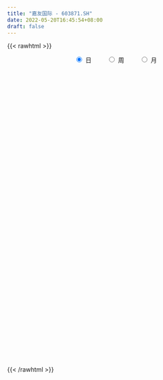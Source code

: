 ```yaml
---
title: "嘉友国际 - 603871.SH"
date: 2022-05-20T16:45:54+08:00
draft: false
---
```

{{< rawhtml >}}
    <div style="text-align: center">
        <label style="padding: 1rem;"><input style="margin-right: .5rem" type="radio" name="period" value="D" checked onclick="period_change(this)">日</label>
        <label style="padding: 1rem;"><input style="margin-right: .5rem" type="radio" name="period" value="W" onclick="period_change(this)">周</label>
        <label style="padding: 1rem;"><input style="margin-right: .5rem" type="radio" name="period" value="M" onclick="period_change(this)">月</label>
    </div>
    <div id="chart" style="height: 700px;"></div> 
    <script type="text/javascript">
        const D_v = [14706.08,6319.93,46479.1,21404.54,14915.56,16690.22,9981.6,18091.68,8414.02,6415.5,6628.16,9123.78,9381.85,9180.16,4698.61,6032.76,6840.04,4566.02,5877.63,14923.26,19430.93,8504.24,9951.1,18009.47,19591.01,20741.85,7542.45,6859.56,11652.23,10829.58,10922.1,11310.56,10536.86,9223.48,5886.75,5338.92,10601.6,10495.3,9563.71,17798.13,10219.37,8255.3,5421.06,6289.17,6958.22,5864.35,6514.62,5861.58,2973.97,4287.72,4979.46,5292.2,6043.75,8194.36,10029.09,6894.46,7599.55,8325.66,8354.71,8060.93,6143.17,13671.21,5147.86,7543.68,8454.93,6637.09,6973.51,14998.45,7999.08,7233.7,7880.58,8249.39,7044.65,11602.6,10099.45,13425.23,11230.99,8339.2,28810.85,8846.08,10964.45,12423.13,17658.73,16678.8,22249.8,12369.2,12363.55,8950.28,12477.41,11404.6,8783.69,8330.29,7308.08,8484.2,8332.15,6894.23,10242.26,11801.92,8359.44,7456.16,7866.63,10437.29,10185.34,8774.67,7868.79,6320.07,3857.41,6633.58,31170.59,15159.59,8450.18,11462.82,7729.25,8338.02,11303.47,8093.67,7923.49,22524.73,11849.24,44382.15,28864.31,17342.25,18087.07,30418.16,20070.87,11963.37,22211.78,12831.23,7300.09,9162.46,11811.94,14485.47,10726.13,8915.68,38507.71,22742.07,15948.32,23864.23,15596.32,20270.12,16428.43,17396.99,17913.98,12640.87,13314.93,14980.98,10562.81,8364.3,9521.64,17942.43,60388.97,31367.31,68920.43,77899.88,30321.12,19805.52,13131.63,11911.67,16614.65,12942.2,8995.53,29195.67,15770.14,11994.62,9530.44,7517.31,10758.21,14607.48,13671.72,8765.73,10898.56,17387.45,7222.55,14210.13,7957.04,5421.44,9090.38,4797.27,9935.18,8176.6,11881.87,8598.69,9660.0,5934.3,5278.54,5552.44,4351.67,6409.64,10319.41,4075.17,4885.39,6009.89,10290.69,14274.0,15623.1,29202.86,16380.46,59436.68,188692.26,112090.93,93501.99,76031.42,59289.37,44133.76,31452.3,33892.35,33342.91,27041.07,28993.62,23361.46,23165.19,13948.23,25543.32,27599.53,18220.16,11487.04,21826.29,14192.57,25482.04,15785.7,14276.95,14515.52,9466.74,26470.8,21148.71,44845.85,26332.63,20454.21,19626.72,16080.17,23245.02,62341.63,39902.31,41989.48,28331.75,36556.0,28038.12,54287.03,30152.38,21584.88,26937.68,22281.34,30563.28,21213.41,11113.87,14767.18,12717.29,12282.42,7827.0,12789.79]
const D_histogram = [0.0,0.0023548718,0.0894410777,0.1221644187,0.1273080695,0.1433362175,0.1174371931,0.0489268136,0.0113568085,-0.0241879971,-0.0391163962,-0.0265877437,-0.0210008167,-0.0299015775,-0.0426448342,-0.0377072855,-0.0524867393,-0.0622395527,-0.0663060291,-0.0226332971,0.0261130367,0.0565855511,0.0686896241,0.0746161364,0.0159077654,-0.0808901969,-0.1261038726,-0.1305843353,-0.1217650405,-0.1226634562,-0.1184770704,-0.1416855323,-0.1326617501,-0.1374294623,-0.1285802493,-0.1215778676,-0.1222047863,-0.1311312689,-0.0908861042,-0.0549088588,-0.0010313187,0.0127423559,0.0191357459,0.0326499062,0.0492062004,0.0443530037,0.0485702583,0.0453773864,0.0401566488,0.0229980358,0.0228165952,0.0274900353,0.0093717103,-0.029123562,-0.0310812747,-0.0457023775,-0.0182504194,0.0163056916,0.0604858387,0.0852699305,0.0976797332,0.0925259243,0.0764228696,0.0898648971,0.1094285568,0.1181524582,0.1085065917,0.1265340292,0.1230207112,0.0988899068,0.0954230565,0.0882796291,0.0841104708,0.0665161368,0.0476596495,0.0582480565,0.0693733627,0.0609485649,-0.0232447955,-0.0789861048,-0.1208120859,-0.1169867281,-0.0519348823,0.020121013,0.0863619954,0.1299727655,0.1523497377,0.1375613206,0.124190773,0.0795797603,0.0309467432,-0.0221955354,-0.0632023815,-0.0477223814,-0.0562524894,-0.0728745285,-0.1069326919,-0.105856186,-0.1387326586,-0.1506454334,-0.1280290773,-0.0987041996,-0.1028629106,-0.0943708493,-0.0730741934,-0.06384702,-0.054864828,-0.0431911158,0.0487899783,0.0891703314,0.0834011181,0.0877473693,0.068011664,0.0251269479,-0.0153982387,-0.0535613783,-0.0594034318,-0.0196567232,0.0210982861,0.13560559,0.2077028823,0.2521564281,0.2323441772,0.2863558431,0.2976391968,0.2795950468,0.2760246448,0.2083320211,0.1654256936,0.1169527591,0.1074703839,0.1175732578,0.1251143177,0.1061184944,0.1299560444,0.1356989117,0.1135356307,0.1258385127,0.1039291782,0.0417044614,0.0333207334,-0.0411466937,-0.1211277842,-0.1535090218,-0.1840025396,-0.1723661968,-0.1664496443,-0.1602198687,-0.1563078793,-0.1371048563,-0.0566813899,0.0012294009,0.0285893921,0.1106061602,0.1240499866,0.0411956547,-0.003316887,-0.0750633942,-0.0980443343,-0.1522112871,-0.1927442851,-0.0951705234,-0.0346330399,0.0168270519,0.0068929742,-0.0161278404,-0.0314295576,-0.0091104867,-0.0026512709,-0.0166760911,-0.0612738184,-0.1263855693,-0.1591723075,-0.217480081,-0.2729154347,-0.2968571269,-0.3399708464,-0.3263340729,-0.3370868745,-0.3318003185,-0.2368475908,-0.1469293198,-0.0836906307,-0.0402985152,-0.0427993409,-0.0419274954,-0.0312337474,-0.0180641005,0.0177061947,0.0389232257,0.0510939601,0.0383330651,0.0239287956,-0.0361154935,-0.023256925,0.0544581579,0.0556687083,0.1848741127,0.3998732185,0.3590738404,0.2154248413,0.0073310704,-0.1779330403,-0.2743147256,-0.3278160451,-0.4064103631,-0.4950479741,-0.5050717791,-0.471803468,-0.3948383722,-0.3191467648,-0.2564283074,-0.1630630408,-0.0652224819,0.0049157293,0.0425155014,0.1144505873,0.1674985024,0.2259673347,0.2861683647,0.3174817876,0.304073199,0.2741307556,0.2162629228,0.1887431586,0.1895537199,0.1693560599,0.1277291787,0.0675419632,0.0293551397,0.020932532,0.0711263271,0.0908105545,0.0109992175,-0.0957445838,-0.0674127741,-0.0374363508,0.0654751092,0.1638844527,0.2124581691,0.2676086351,0.292747789,0.3315529049,0.3512447877,0.3175570758,0.2725140858,0.2125212911,0.1592205004,0.1074399347,0.0884378875]
const D_fast = [0.0,0.0029435897,0.112390065,0.1756545107,0.2126251789,0.2644873812,0.2679476551,0.211668979,0.176938176,0.1353463711,0.110638873,0.1165205896,0.1168573125,0.1004811573,0.077076692,0.0725874193,0.0446862806,0.0193735791,-0.0012694046,0.0367450032,0.0920195961,0.1366384983,0.1659149773,0.1904955237,0.1357640941,0.0187435825,-0.0579960613,-0.0951226078,-0.1167445732,-0.148308853,-0.1737417348,-0.2323715797,-0.256513235,-0.2956383128,-0.3189341621,-0.3423262474,-0.3735043626,-0.4152136625,-0.3976900237,-0.3754399931,-0.3218202826,-0.304861019,-0.2936836926,-0.2720070558,-0.2431492115,-0.2369141573,-0.2205543381,-0.2124028633,-0.2075844388,-0.2189935428,-0.2134708346,-0.2019248856,-0.2177002831,-0.2634764459,-0.2732044772,-0.2992511744,-0.2763618212,-0.2377292872,-0.1784276804,-0.1323261061,-0.09549637,-0.0775186979,-0.0745160352,-0.0386077834,0.0083130154,0.0465750314,0.0640558128,0.1137167577,0.1409586175,0.1415502898,0.1619392035,0.1768656835,0.1937241429,0.1927588431,0.1858172681,0.2109676892,0.2394363361,0.2462486795,0.1562441203,0.0807562848,0.0087272823,-0.0166940421,0.0353740832,0.1124602317,0.200291713,0.2763956745,0.3368600811,0.3564619941,0.3741391398,0.3494230671,0.3085267359,0.2498355734,0.1930281319,0.1965775366,0.1739843063,0.1391436352,0.0783522987,0.0529647582,-0.0145948791,-0.0641690122,-0.0735599255,-0.0689110977,-0.0987855364,-0.1138861874,-0.1108580799,-0.1175926614,-0.1223266764,-0.1214507432,-0.0172721545,0.0454007814,0.0604818476,0.0867649411,0.0840321518,0.0474291727,0.0030544264,-0.0484990577,-0.0691919692,-0.0343594414,0.0116701395,0.1600788409,0.2841018537,0.3915945065,0.4298682999,0.5554689267,0.6411620795,0.6930166912,0.7584524504,0.742842832,0.7412929279,0.7220581832,0.739443404,0.7789395923,0.8177592317,0.825293032,0.8816195931,0.9212871883,0.9275078149,0.9712703251,0.9753432852,0.9235446837,0.9234911391,0.8387370385,0.728474002,0.657715509,0.5812213562,0.5497661499,0.5140702913,0.4802450997,0.4450801193,0.4300069282,0.4962600472,0.5544781882,0.5889855274,0.6986538355,0.7431101586,0.6705547403,0.6252129769,0.5347006212,0.4872085975,0.3949888229,0.3062697536,0.3800508845,0.431930108,0.4875969628,0.4793861286,0.452333354,0.4291742473,0.4492156965,0.4550120946,0.4368182517,0.3769020698,0.2801939265,0.2076141114,0.0949363177,-0.0287278947,-0.1268838686,-0.2549902997,-0.3229370444,-0.4179615646,-0.4956250883,-0.4598842582,-0.4066983172,-0.3643822858,-0.3310647992,-0.3442654601,-0.3538754883,-0.3509901773,-0.3423365555,-0.3021397115,-0.2711918741,-0.2462476497,-0.2494252784,-0.257847349,-0.3269205115,-0.3198761742,-0.2285465519,-0.2134188244,-0.0379948918,0.2769725186,0.3259416006,0.2361488118,0.0298878086,-0.1998595622,-0.3648199289,-0.5002752598,-0.6804721684,-0.892871773,-1.0291635228,-1.1138460786,-1.1355905759,-1.1396856598,-1.1410742792,-1.0884747728,-1.0069398344,-0.9355726908,-0.8873440434,-0.7867963106,-0.69187377,-0.576913104,-0.4451699828,-0.3344861131,-0.2718764019,-0.2332861563,-0.2370882585,-0.217422233,-0.1692232417,-0.1470818868,-0.1567764733,-0.2000781981,-0.2309262366,-0.2341157113,-0.1661403345,-0.1237534684,-0.2008150011,-0.3314949483,-0.3200163321,-0.2993989965,-0.1801187592,-0.0407383026,0.0609499561,0.1830025809,0.281328682,0.4030220241,0.5105251039,0.5562266609,0.5793121923,0.5724497205,0.5589540548,0.5340334728,0.5371408975]
const D_slow = [0.0,0.0005887179,0.0229489874,0.053490092,0.0853171094,0.1211511638,0.150510462,0.1627421654,0.1655813675,0.1595343683,0.1497552692,0.1431083333,0.1378581291,0.1303827348,0.1197215262,0.1102947048,0.09717302,0.0816131318,0.0650366245,0.0593783003,0.0659065594,0.0800529472,0.0972253532,0.1158793873,0.1198563287,0.0996337795,0.0681078113,0.0354617275,0.0050204673,-0.0256453967,-0.0552646643,-0.0906860474,-0.1238514849,-0.1582088505,-0.1903539128,-0.2207483797,-0.2512995763,-0.2840823935,-0.3068039196,-0.3205311343,-0.320788964,-0.317603375,-0.3128194385,-0.304656962,-0.2923554119,-0.2812671609,-0.2691245964,-0.2577802498,-0.2477410876,-0.2419915786,-0.2362874298,-0.229414921,-0.2270719934,-0.2343528839,-0.2421232026,-0.2535487969,-0.2581114018,-0.2540349789,-0.2389135192,-0.2175960366,-0.1931761033,-0.1700446222,-0.1509389048,-0.1284726805,-0.1011155413,-0.0715774268,-0.0444507788,-0.0128172715,0.0179379063,0.042660383,0.0665161471,0.0885860544,0.1096136721,0.1262427063,0.1381576187,0.1527196328,0.1700629734,0.1853001146,0.1794889158,0.1597423896,0.1295393681,0.1002926861,0.0873089655,0.0923392188,0.1139297176,0.146422909,0.1845103434,0.2189006735,0.2499483668,0.2698433069,0.2775799927,0.2720311088,0.2562305134,0.2442999181,0.2302367957,0.2120181636,0.1852849906,0.1588209441,0.1241377795,0.0864764211,0.0544691518,0.0297931019,0.0040773742,-0.0195153381,-0.0377838864,-0.0537456414,-0.0674618484,-0.0782596274,-0.0660621328,-0.04376955,-0.0229192704,-0.0009824281,0.0160204879,0.0223022248,0.0184526651,0.0050623206,-0.0097885374,-0.0147027182,-0.0094281467,0.0244732508,0.0763989714,0.1394380784,0.1975241227,0.2691130835,0.3435228827,0.4134216444,0.4824278056,0.5345108109,0.5758672343,0.6051054241,0.6319730201,0.6613663345,0.692644914,0.7191745376,0.7516635487,0.7855882766,0.8139721843,0.8454318124,0.871414107,0.8818402223,0.8901704057,0.8798837322,0.8496017862,0.8112245308,0.7652238958,0.7221323466,0.6805199356,0.6404649684,0.6013879986,0.5671117845,0.552941437,0.5532487873,0.5603961353,0.5880476753,0.619060172,0.6293590857,0.6285298639,0.6097640154,0.5852529318,0.54720011,0.4990140387,0.4752214079,0.4665631479,0.4707699109,0.4724931544,0.4684611943,0.4606038049,0.4583261832,0.4576633655,0.4534943428,0.4381758882,0.4065794958,0.366786419,0.3124163987,0.24418754,0.1699732583,0.0849805467,0.0033970285,-0.0808746901,-0.1638247698,-0.2230366675,-0.2597689974,-0.2806916551,-0.2907662839,-0.3014661191,-0.311947993,-0.3197564298,-0.324272455,-0.3198459063,-0.3101150998,-0.2973416098,-0.2877583435,-0.2817761446,-0.290805018,-0.2966192492,-0.2830047098,-0.2690875327,-0.2228690045,-0.1229006999,-0.0331322398,0.0207239705,0.0225567381,-0.0219265219,-0.0905052033,-0.1724592146,-0.2740618054,-0.3978237989,-0.5240917437,-0.6420426107,-0.7407522037,-0.8205388949,-0.8846459718,-0.925411732,-0.9417173525,-0.9404884201,-0.9298595448,-0.901246898,-0.8593722724,-0.8028804387,-0.7313383475,-0.6519679006,-0.5759496009,-0.507416912,-0.4533511813,-0.4061653916,-0.3587769616,-0.3164379467,-0.284505652,-0.2676201612,-0.2602813763,-0.2550482433,-0.2372666615,-0.2145640229,-0.2118142185,-0.2357503645,-0.252603558,-0.2619626457,-0.2455938684,-0.2046227552,-0.151508213,-0.0846060542,-0.0114191069,0.0714691193,0.1592803162,0.2386695851,0.3067981066,0.3599284293,0.3997335544,0.4265935381,0.44870301]
const D_data = [['2021-05-11', 17.1773, 17.1035, 16.6089, 17.2585],['2021-05-12', 17.0444, 17.1404, 16.978, 17.1847],['2021-05-13', 17.4431, 18.4839, 17.4431, 18.853],['2021-05-14', 18.1443, 18.2181, 18.0115, 18.2993],['2021-05-17', 18.0557, 18.0853, 17.7162, 18.1886],['2021-05-18', 18.1443, 18.4027, 17.6055, 18.4765],['2021-05-19', 18.4027, 17.9745, 17.7309, 18.4175],['2021-05-20', 17.7309, 17.2733, 17.1847, 18.0631],['2021-05-21', 17.2807, 17.4209, 17.1256, 17.5686],['2021-05-24', 17.4209, 17.2659, 17.0961, 17.4209],['2021-05-25', 17.3397, 17.384, 17.1847, 17.4874],['2021-05-26', 17.4062, 17.7162, 17.288, 17.7752],['2021-05-27', 17.8491, 17.6793, 17.5095, 17.9745],['2021-05-28', 17.5686, 17.4874, 17.2733, 17.6571],['2021-05-31', 17.4283, 17.3692, 17.2142, 17.5464],['2021-06-01', 17.3914, 17.5538, 17.2807, 17.6571],['2021-06-02', 17.4283, 17.2585, 17.1847, 17.4874],['2021-06-03', 17.1699, 17.2216, 17.1478, 17.4135],['2021-06-04', 17.2364, 17.2142, 17.0887, 17.288],['2021-06-07', 17.4135, 17.8933, 17.1847, 17.9081],['2021-06-08', 18.0705, 18.2181, 17.7383, 18.5208],['2021-06-09', 18.1591, 18.2477, 18.0115, 18.4027],['2021-06-10', 18.2477, 18.196, 17.9524, 18.3141],['2021-06-11', 18.196, 18.2403, 17.8712, 18.4544],['2021-06-15', 18.11, 17.34, 17.31, 18.12],['2021-06-16', 17.2, 16.43, 16.38, 17.21],['2021-06-17', 16.59, 16.62, 16.37, 16.79],['2021-06-18', 16.58, 16.9, 16.48, 17.07],['2021-06-21', 16.83, 16.98, 16.65, 17.38],['2021-06-22', 16.98, 16.78, 16.71, 17.0],['2021-06-23', 16.71, 16.75, 16.48, 16.81],['2021-06-24', 16.72, 16.24, 16.22, 16.73],['2021-06-25', 16.4, 16.48, 16.1, 16.74],['2021-06-28', 16.48, 16.19, 16.12, 16.48],['2021-06-29', 16.26, 16.24, 16.12, 16.5],['2021-06-30', 16.2, 16.13, 16.07, 16.31],['2021-07-01', 16.15, 15.92, 15.92, 16.29],['2021-07-02', 15.85, 15.65, 15.5, 15.92],['2021-07-05', 15.64, 16.22, 15.56, 16.26],['2021-07-06', 16.77, 16.27, 16.2, 17.17],['2021-07-07', 16.18, 16.67, 16.12, 16.98],['2021-07-08', 16.61, 16.31, 16.22, 16.69],['2021-07-09', 16.31, 16.24, 16.01, 16.46],['2021-07-12', 16.29, 16.36, 16.26, 16.49],['2021-07-13', 16.38, 16.47, 16.31, 16.67],['2021-07-14', 16.54, 16.23, 16.23, 16.54],['2021-07-15', 16.22, 16.34, 15.9, 16.39],['2021-07-16', 16.35, 16.25, 16.15, 16.39],['2021-07-19', 16.26, 16.2, 16.09, 16.38],['2021-07-20', 16.2, 15.98, 15.9, 16.2],['2021-07-21', 16.01, 16.13, 15.97, 16.32],['2021-07-22', 16.15, 16.19, 16.15, 16.29],['2021-07-23', 16.22, 15.85, 15.85, 16.22],['2021-07-26', 15.89, 15.4, 15.3, 15.92],['2021-07-27', 15.4, 15.69, 15.4, 16.05],['2021-07-28', 15.71, 15.42, 15.1, 15.96],['2021-07-29', 15.67, 15.92, 15.35, 16.08],['2021-07-30', 15.88, 16.14, 15.68, 16.31],['2021-08-02', 16.11, 16.47, 15.9, 16.57],['2021-08-03', 16.42, 16.44, 16.42, 16.77],['2021-08-04', 16.41, 16.43, 16.33, 16.59],['2021-08-05', 16.5, 16.28, 16.03, 16.5],['2021-08-06', 16.26, 16.13, 15.98, 16.26],['2021-08-09', 16.13, 16.54, 16.0, 16.63],['2021-08-10', 16.6, 16.77, 16.39, 16.8],['2021-08-11', 16.77, 16.79, 16.71, 16.87],['2021-08-12', 16.87, 16.64, 16.62, 16.87],['2021-08-13', 16.66, 17.1, 16.58, 17.34],['2021-08-16', 17.2, 16.97, 16.91, 17.38],['2021-08-17', 16.98, 16.73, 16.7, 17.31],['2021-08-18', 16.61, 17.0, 16.61, 17.02],['2021-08-19', 17.09, 17.01, 16.96, 17.35],['2021-08-20', 17.0, 17.1, 16.73, 17.16],['2021-08-23', 17.1, 16.95, 16.92, 17.44],['2021-08-24', 16.95, 16.9, 16.8, 17.21],['2021-08-25', 16.9, 17.31, 16.83, 17.4],['2021-08-26', 17.3, 17.45, 17.29, 17.6],['2021-08-27', 17.4, 17.29, 17.04, 17.66],['2021-08-30', 17.01, 16.13, 15.99, 17.01],['2021-08-31', 16.0, 16.09, 16.0, 16.43],['2021-09-01', 16.17, 15.94, 15.93, 16.35],['2021-09-02', 16.0, 16.33, 15.85, 16.38],['2021-09-03', 16.39, 17.23, 16.35, 17.4],['2021-09-06', 17.34, 17.69, 17.03, 17.86],['2021-09-07', 18.0, 18.05, 17.61, 18.25],['2021-09-08', 18.05, 18.17, 18.04, 18.33],['2021-09-09', 18.3, 18.22, 17.88, 18.34],['2021-09-10', 18.34, 17.92, 17.88, 18.39],['2021-09-13', 17.93, 18.0, 17.78, 18.12],['2021-09-14', 17.93, 17.57, 17.39, 18.18],['2021-09-15', 17.62, 17.35, 17.2, 17.62],['2021-09-16', 17.34, 17.06, 17.02, 17.7],['2021-09-17', 17.06, 16.96, 16.77, 17.17],['2021-09-22', 16.96, 17.59, 16.77, 17.6],['2021-09-23', 17.58, 17.3, 17.3, 17.73],['2021-09-24', 17.5, 17.11, 17.06, 17.58],['2021-09-27', 17.12, 16.71, 16.71, 17.34],['2021-09-28', 16.83, 17.0, 16.51, 17.64],['2021-09-29', 16.98, 16.41, 16.33, 16.98],['2021-09-30', 16.49, 16.45, 16.25, 16.72],['2021-10-08', 16.67, 16.81, 16.49, 17.23],['2021-10-11', 16.81, 16.95, 16.66, 17.5],['2021-10-12', 16.89, 16.52, 16.34, 17.15],['2021-10-13', 16.52, 16.61, 16.4, 16.94],['2021-10-14', 16.6, 16.78, 16.53, 17.17],['2021-10-15', 16.72, 16.65, 16.62, 17.0],['2021-10-18', 16.86, 16.64, 16.43, 16.86],['2021-10-19', 16.52, 16.68, 16.52, 16.88],['2021-10-20', 16.66, 17.96, 16.49, 17.98],['2021-10-21', 17.93, 17.72, 17.5, 18.34],['2021-10-22', 17.74, 17.3, 17.29, 17.86],['2021-10-25', 17.29, 17.49, 17.1, 17.71],['2021-10-26', 17.31, 17.21, 17.09, 17.49],['2021-10-27', 17.26, 16.79, 16.66, 17.26],['2021-10-28', 16.66, 16.6, 16.33, 16.84],['2021-10-29', 16.6, 16.39, 16.36, 17.0],['2021-11-01', 16.48, 16.63, 16.06, 16.8],['2021-11-02', 16.44, 17.26, 16.35, 17.46],['2021-11-03', 17.12, 17.49, 17.05, 17.64],['2021-11-04', 17.49, 18.9, 17.22, 19.16],['2021-11-05', 18.99, 19.02, 18.81, 19.78],['2021-11-08', 19.01, 19.19, 18.84, 19.43],['2021-11-09', 19.23, 18.67, 18.58, 19.64],['2021-11-10', 18.6, 19.93, 18.41, 19.93],['2021-11-11', 19.8, 19.85, 19.35, 19.93],['2021-11-12', 19.82, 19.75, 19.46, 19.99],['2021-11-15', 19.71, 20.16, 19.2, 20.73],['2021-11-16', 20.17, 19.43, 19.42, 20.39],['2021-11-17', 19.43, 19.67, 19.31, 19.8],['2021-11-18', 19.63, 19.55, 19.45, 20.1],['2021-11-19', 19.44, 20.06, 19.44, 20.1],['2021-11-22', 20.06, 20.49, 19.82, 20.64],['2021-11-23', 20.39, 20.7, 20.31, 20.95],['2021-11-24', 20.69, 20.53, 20.15, 20.7],['2021-11-25', 20.5, 21.28, 20.5, 22.2],['2021-11-26', 21.28, 21.35, 20.9, 21.7],['2021-11-29', 21.0, 21.17, 20.64, 21.26],['2021-11-30', 21.4, 21.79, 21.02, 22.01],['2021-12-01', 21.79, 21.55, 21.43, 22.0],['2021-12-02', 21.75, 21.0, 20.9, 21.75],['2021-12-03', 21.26, 21.64, 20.9, 21.8],['2021-12-06', 21.95, 20.71, 20.6, 21.99],['2021-12-07', 21.0, 20.28, 20.15, 21.12],['2021-12-08', 20.28, 20.58, 20.13, 20.65],['2021-12-09', 20.5, 20.41, 20.29, 21.0],['2021-12-10', 20.41, 20.85, 20.25, 20.88],['2021-12-13', 20.93, 20.79, 20.72, 21.33],['2021-12-14', 20.91, 20.79, 20.59, 20.98],['2021-12-15', 20.62, 20.75, 20.45, 20.85],['2021-12-16', 20.75, 20.97, 20.51, 21.6],['2021-12-17', 21.1, 22.01, 20.79, 22.16],['2021-12-20', 22.08, 22.16, 21.65, 22.33],['2021-12-21', 24.0, 22.1, 20.84, 24.0],['2021-12-22', 21.9, 23.22, 21.7, 24.08],['2021-12-23', 23.22, 22.8, 22.22, 23.22],['2021-12-24', 22.55, 21.56, 21.53, 22.88],['2021-12-27', 21.59, 21.8, 21.24, 22.15],['2021-12-28', 21.83, 21.2, 21.15, 21.83],['2021-12-29', 21.08, 21.57, 20.78, 21.74],['2021-12-30', 21.74, 20.95, 20.88, 21.74],['2021-12-31', 20.95, 20.8, 20.8, 21.2],['2022-01-04', 21.24, 22.64, 20.81, 22.78],['2022-01-05', 22.59, 22.62, 22.02, 22.79],['2022-01-06', 22.45, 22.87, 22.2, 23.0],['2022-01-07', 22.96, 22.29, 22.19, 23.0],['2022-01-10', 22.3, 22.1, 21.76, 22.49],['2022-01-11', 22.1, 22.14, 21.94, 22.71],['2022-01-12', 21.96, 22.68, 21.96, 22.79],['2022-01-13', 22.66, 22.62, 22.36, 23.13],['2022-01-14', 22.44, 22.4, 22.22, 22.92],['2022-01-17', 22.3, 21.89, 21.61, 22.64],['2022-01-18', 21.88, 21.32, 21.0, 22.0],['2022-01-19', 21.32, 21.4, 21.02, 21.74],['2022-01-20', 21.63, 20.73, 20.6, 21.63],['2022-01-21', 21.0, 20.3, 20.26, 21.01],['2022-01-24', 20.5, 20.28, 20.15, 20.54],['2022-01-25', 20.4, 19.62, 19.6, 20.4],['2022-01-26', 19.65, 19.99, 19.65, 20.08],['2022-01-27', 20.0, 19.42, 19.38, 20.68],['2022-01-28', 19.62, 19.32, 19.16, 19.93],['2022-02-07', 19.6, 20.46, 19.6, 20.71],['2022-02-08', 20.44, 20.71, 20.23, 20.9],['2022-02-09', 20.55, 20.66, 20.33, 20.9],['2022-02-10', 20.61, 20.61, 20.44, 20.84],['2022-02-11', 20.45, 20.07, 20.07, 20.6],['2022-02-14', 20.0, 20.03, 19.82, 20.42],['2022-02-15', 19.92, 20.11, 19.88, 20.26],['2022-02-16', 20.11, 20.14, 20.06, 20.54],['2022-02-17', 20.01, 20.51, 19.96, 20.58],['2022-02-18', 20.3, 20.46, 20.1, 20.6],['2022-02-21', 20.65, 20.43, 20.32, 20.65],['2022-02-22', 20.59, 20.11, 20.04, 20.59],['2022-02-23', 20.23, 20.0, 19.97, 20.38],['2022-02-24', 20.08, 19.18, 18.94, 20.12],['2022-02-25', 19.42, 19.9, 19.32, 19.96],['2022-02-28', 20.22, 20.93, 19.68, 21.88],['2022-03-01', 20.7, 20.19, 20.1, 20.93],['2022-03-02', 20.01, 22.21, 19.86, 22.21],['2022-03-03', 22.94, 24.43, 22.5, 24.43],['2022-03-04', 23.25, 21.99, 21.99, 23.3],['2022-03-07', 21.29, 20.43, 20.27, 21.58],['2022-03-08', 20.47, 18.76, 18.65, 20.55],['2022-03-09', 18.8, 17.91, 17.0, 18.96],['2022-03-10', 18.2, 18.07, 18.01, 18.66],['2022-03-11', 17.77, 17.94, 17.17, 18.04],['2022-03-14', 17.7, 16.94, 16.9, 17.77],['2022-03-15', 16.7, 15.95, 15.73, 16.8],['2022-03-16', 16.08, 16.2, 15.45, 16.43],['2022-03-17', 16.38, 16.33, 16.25, 16.7],['2022-03-18', 16.33, 16.73, 16.23, 17.11],['2022-03-21', 16.78, 16.73, 16.52, 16.98],['2022-03-22', 16.69, 16.59, 16.42, 16.74],['2022-03-23', 16.69, 17.1, 16.53, 17.41],['2022-03-24', 17.1, 17.45, 17.0, 17.75],['2022-03-25', 17.45, 17.4, 17.25, 17.85],['2022-03-28', 17.4, 17.17, 16.93, 17.41],['2022-03-29', 17.22, 17.83, 17.17, 18.1],['2022-03-30', 17.78, 17.92, 17.65, 18.1],['2022-03-31', 17.89, 18.33, 17.86, 18.8],['2022-04-01', 18.24, 18.77, 18.24, 19.0],['2022-04-06', 18.77, 18.8, 18.25, 18.88],['2022-04-07', 18.76, 18.45, 18.39, 18.88],['2022-04-08', 18.44, 18.28, 18.12, 18.66],['2022-04-11', 19.0, 17.82, 17.72, 19.45],['2022-04-12', 17.31, 18.07, 17.2, 18.25],['2022-04-13', 17.94, 18.45, 17.94, 19.27],['2022-04-14', 18.31, 18.23, 17.83, 18.89],['2022-04-15', 18.0, 17.87, 17.35, 18.18],['2022-04-18', 17.65, 17.4, 17.16, 17.9],['2022-04-19', 17.38, 17.41, 17.2, 17.68],['2022-04-20', 17.42, 17.64, 17.33, 18.28],['2022-04-21', 17.49, 18.49, 17.16, 19.0],['2022-04-22', 18.19, 18.33, 18.04, 18.93],['2022-04-25', 18.18, 16.93, 16.6, 18.18],['2022-04-26', 16.7, 16.02, 16.01, 17.18],['2022-04-27', 15.96, 17.4, 15.79, 17.62],['2022-04-28', 17.75, 17.5, 16.84, 18.18],['2022-04-29', 17.4, 18.75, 16.81, 18.84],['2022-05-05', 18.49, 19.3, 18.46, 19.45],['2022-05-06', 18.7, 19.2, 18.46, 19.54],['2022-05-09', 19.45, 19.74, 18.9, 20.14],['2022-05-10', 19.28, 19.8, 19.25, 20.02],['2022-05-11', 19.97, 20.4, 19.4, 20.97],['2022-05-12', 20.27, 20.61, 20.12, 20.8],['2022-05-13', 20.52, 20.2, 20.16, 20.63],['2022-05-16', 20.3, 20.12, 20.04, 20.57],['2022-05-17', 20.48, 19.89, 19.68, 20.48],['2022-05-18', 20.1, 19.87, 19.55, 20.22],['2022-05-19', 19.85, 19.77, 19.4, 20.1],['2022-05-20', 19.95, 20.13, 19.77, 20.5]]
const W_v = [101941.85,190982.77,82870.52,217292.29,170917.8,253380.48,124138.74,84250.08,66843.09,216312.33,205278.73,93338.79,39867.1,81211.22,87269.73,123532.35,113632.97,124489.15,104021.13,65759.23,65526.49,72040.53,70868.33,72451.47,74509.72,49603.19,65266.89,40265.48,37743.37,73374.84,40623.48,26429.68,34144.2,35397.05,40060.47,39035.94,49059.37,55484.44,49261.66,83412.4,115374.9,61991.24,45793.0,24929.14,22812.29,25605.1,13508.17,29666.45,38696.56,45550.63,48663.75,52177.73,48531.41,67642.14,103384.8,81665.69,76686.03,46778.87,52325.92,52636.0,55903.79,58687.32,19593.97,39498.95,43289.82,29086.7,29746.9,39645.14,40628.64,41707.21,34734.34,68498.39,55284.9,54067.14,78308.47,73727.71,55553.68,84846.93,48405.2,56630.51,66975.23,74410.19,59030.53,47608.91,8250.88,32622.74,34847.06,30649.99,35860.42,49946.47,43727.37,40631.02,29063.24,26766.2,39091.12,60886.6,33337.33,76512.45,78590.97,57149.97,49684.75,71164.18,64349.05,77452.92,69705.99,56827.4,50551.99,31472.33,38500.74,22124.5,24049.02,15419.11,32770.56,28555.99,27686.3,22666.11,35825.22,24495.64,30526.02,101052.33,69940.52,51678.32,83945.05,138844.81,93681.33,78086.65,90789.21,200690.86,96278.36,151545.22,181277.35,177845.29,102376.39,102729.65,116902.68,61003.42,27819.24,348656.39,143510.18,152496.01,96558.01,66633.64,90218.48,67354.92,82741.05,65553.4,93991.65,78081.19,54925.62,79297.44,67478.55,75915.92,60097.27,95941.59,92755.46,64128.71,97463.74,87151.43,56256.06,39458.41,46208.87,45960.69,34730.4,40290.01,72240.45,105520.29,34982.84,104091.38,68093.08,40729.45,28015.06,70819.0,54734.87,55251.33,41546.05,51257.57,31487.94,23577.1,41043.12,41377.88,44607.66,38407.4,54697.47,78703.24,72611.63,48304.07,23710.58,37859.78,7866.63,43586.16,65271.35,46927.23,115543.92,97881.72,63317.5,95377.06,92107.42,76247.75,106780.15,228314.26,63595.68,66490.87,55320.45,57675.73,37420.87,41353.4,30708.33,51083.07,405803.19,304408.84,146631.41,108476.43,88773.64,38259.21,139252.2,161195.85,189202.38,51737.26,112109.58,60383.68]
const W_histogram = [0.0,-0.2073946439,-0.2480429758,-0.318389791,-0.2329018858,-0.2315565945,-0.3254040185,-0.310411561,-0.2752505509,0.0768055003,0.0152165182,-0.021939083,-0.0235115555,0.0554416445,0.0686717554,0.1359608662,0.1696632295,0.2298363094,0.0927964659,-0.1298457342,-0.251395357,-0.335745902,-0.328133473,-0.2954168492,-0.2751296543,-0.3196309922,-0.2848864834,-0.3011934376,-0.2539218139,-0.1870983191,-0.1641993316,-0.1496570777,-0.1292803314,-0.0823374301,-0.153674316,-0.2182714156,-0.2234892653,-0.1546047936,-0.1064528566,0.0379313566,0.1386440206,0.1675364876,0.1784774622,0.1613277693,0.1763061256,0.1617205054,0.146014555,0.1786047449,0.2009641871,0.2315992145,0.2668956234,0.2904722986,0.3123868369,0.3417500159,0.4695666948,0.5678671621,0.7030593989,0.7496899396,0.8309172692,0.7754785501,0.6943779474,0.4862854768,0.3297847501,0.1231795484,-0.0769153185,-0.1896213777,-0.219821721,-0.3244154513,-0.380951085,-0.3451971525,-0.2836497444,-0.1449657775,-0.0808814956,-0.105186434,-0.0155568664,0.0720644183,0.0575409014,0.0646750017,0.0789974447,0.0437791029,0.0515996829,0.0698950901,0.0291242593,-0.0720222084,-0.1403675572,-0.1418889328,-0.1447872357,-0.1415508531,-0.1281260886,-0.1074252865,-0.1586027358,-0.2130057921,-0.2432911637,-0.2377405968,-0.2101288091,-0.1478259823,-0.1048332484,0.0117014224,0.1176834637,0.1548508189,0.1664643537,0.0923158914,0.0179507898,0.0346354222,-0.0440939743,-0.0415360496,-0.0874514762,-0.1647293309,-0.1770766961,-0.1936247435,-0.1785861419,-0.1548778496,-0.0946974159,-0.0719424264,-0.0143681082,0.0147942994,0.0288173222,0.0547143559,0.112641035,0.2013579085,0.2242684173,0.2749880191,0.2776683314,0.3460404497,0.3084730751,0.3028186714,0.3770678565,0.4076089797,0.5151639562,0.6439280068,0.7706904487,0.8581278331,0.7895310785,0.6748753063,0.5259247823,0.4007173478,0.2998135104,-0.0196228308,-0.3791562201,-0.492553687,-0.535525458,-0.5600918898,-0.6120137903,-0.6355088792,-0.5951615314,-0.6262684454,-0.6515209879,-0.6839587575,-0.641327604,-0.6259038239,-0.6273873277,-0.5541038688,-0.5378216658,-0.4179251364,-0.3462951718,-0.2136694223,-0.1227642013,-0.0054922597,0.0246509887,0.0569660061,0.080337035,0.1141288787,0.112375156,0.1286894214,0.086875776,0.1481752078,0.2229767116,0.3314868387,0.3350293343,0.3269501652,0.2895862392,0.3180841387,0.2346259496,0.1435675054,0.0260263412,-0.0113902137,-0.0336130623,-0.071236463,-0.0723438003,-0.0694859409,-0.0015929037,0.0416043544,0.0790888363,0.094892987,0.1439268138,0.1055907401,0.0850994899,0.0249809479,0.0082133808,-0.0137075565,0.0140141552,-0.028189797,0.1139693805,0.2427182564,0.3289559635,0.4458193238,0.5109183034,0.470072213,0.4883360796,0.4388320444,0.3286638219,0.3290883146,0.309989491,0.1379114573,-0.0498689116,-0.1271292228,-0.1537521957,-0.207517394,-0.1058865695,-0.3037833031,-0.4971094848,-0.556326234,-0.4824412047,-0.446605008,-0.4303723589,-0.3707755028,-0.2888306017,-0.1946012327,-0.0620686059,0.0193807482]
const W_fast = [0.0,-0.2592433048,-0.3619023807,-0.5118466437,-0.48458421,-0.5411280672,-0.7163264959,-0.7789369287,-0.8125885563,-0.44133113,-0.4991159826,-0.5417563544,-0.5492067158,-0.4563931048,-0.425995055,-0.3247157277,-0.2485975569,-0.1309653997,-0.2448061267,-0.4999097603,-0.6843082225,-0.852595243,-0.9270161822,-0.9681537707,-1.0166489893,-1.1410580753,-1.1775351874,-1.269140501,-1.2853493307,-1.2653004158,-1.2834512611,-1.3063232766,-1.3182666132,-1.2919080694,-1.4016635343,-1.5208284878,-1.5819186539,-1.5516853805,-1.5301466577,-1.3762796053,-1.2409059362,-1.1701293472,-1.1145690072,-1.0913867578,-1.03233187,-1.0064873639,-0.9856896755,-0.9084482994,-0.8358478105,-0.7473129794,-0.6452926647,-0.5490979149,-0.4490866674,-0.3342859844,-0.0890776318,0.151189626,0.4621467126,0.6961997382,0.9851563851,1.1235873035,1.2160811877,1.1295600863,1.0555055471,0.8796952324,0.660371536,0.5002601323,0.4151043587,0.2294067657,0.0776333606,0.027088005,0.0177229771,0.1201654996,0.1640294075,0.1134278607,0.1991682116,0.304805601,0.3046673094,0.3279701601,0.3620419643,0.3377683983,0.358488899,0.3942580787,0.3607683127,0.241616293,0.1381790548,0.101185446,0.0620903342,0.0299390036,0.0113322459,0.0051767264,-0.0856514069,-0.1933059112,-0.2844140737,-0.3382986561,-0.3632190706,-0.3378727394,-0.3210883175,-0.2016282911,-0.0662253839,0.0096546759,0.0628842992,0.0118148097,-0.0580625944,-0.0327191065,-0.1224719966,-0.1302980842,-0.1980763799,-0.3165365673,-0.3731531066,-0.4381073398,-0.4677152736,-0.4827264438,-0.446220364,-0.4414509811,-0.3874686899,-0.3546077075,-0.3333803542,-0.2938047315,-0.2077177937,-0.068661443,0.0103161701,0.1297827767,0.2018801719,0.3567624026,0.3963132967,0.4663635609,0.6348797101,0.7673230782,1.0036690438,1.2934150961,1.6128501502,1.9148194929,2.0436055079,2.0976685623,2.0801992338,2.0551711362,2.0292206764,1.7048786276,1.2505561833,1.0140202946,0.8371671592,0.6725777549,0.4676524068,0.2852800981,0.176837063,-0.0108369623,-0.1989697517,-0.4023972107,-0.5200979582,-0.6611501341,-0.8194804698,-0.8847229782,-1.0028961915,-0.9874809463,-1.0024247746,-0.9232163806,-0.8630022101,-0.7471033333,-0.7107973377,-0.6642408188,-0.6207855312,-0.5584614678,-0.5321214014,-0.4836347808,-0.5037294822,-0.4053862485,-0.2748405668,-0.0834587299,0.0038410993,0.0774994715,0.1125321053,0.2205510394,0.1957493377,0.1405827699,0.0295481909,-0.0107159173,-0.0413420315,-0.096774548,-0.1159678353,-0.1304814612,-0.0629866499,-0.0093883032,0.0478683878,0.0873957852,0.1724113155,0.1604729268,0.1612565491,0.107383244,0.0926690221,0.0673211957,0.0985464462,0.0492950448,0.2199465674,0.4093750074,0.5778517053,0.8061698965,0.9989984521,1.0756704149,1.2160183014,1.2762222773,1.2482200103,1.3309165816,1.3893151308,1.2517149613,1.0514673646,0.9424247477,0.8773637258,0.7717191791,0.8468783612,0.5730358018,0.255432249,0.0571339412,0.0104086694,-0.0654063859,-0.1567668266,-0.1898638462,-0.1801265955,-0.1345475347,-0.0175320594,0.0687624818]
const W_slow = [0.0,-0.051848661,-0.1138594049,-0.1934568527,-0.2516823241,-0.3095714727,-0.3909224774,-0.4685253676,-0.5373380054,-0.5181366303,-0.5143325007,-0.5198172715,-0.5256951603,-0.5118347492,-0.4946668104,-0.4606765938,-0.4182607865,-0.3608017091,-0.3376025926,-0.3700640262,-0.4329128654,-0.5168493409,-0.5988827092,-0.6727369215,-0.7415193351,-0.8214270831,-0.892648704,-0.9679470634,-1.0314275168,-1.0782020966,-1.1192519295,-1.1566661989,-1.1889862818,-1.2095706393,-1.2479892183,-1.3025570722,-1.3584293885,-1.3970805869,-1.4236938011,-1.4142109619,-1.3795499568,-1.3376658349,-1.2930464693,-1.252714527,-1.2086379956,-1.1682078693,-1.1317042305,-1.0870530443,-1.0368119975,-0.9789121939,-0.9121882881,-0.8395702134,-0.7614735042,-0.6760360003,-0.5586443266,-0.416677536,-0.2409126863,-0.0534902014,0.1542391159,0.3481087534,0.5217032403,0.6432746095,0.725720797,0.7565156841,0.7372868545,0.68988151,0.6349260798,0.553822217,0.4585844457,0.3722851576,0.3013727215,0.2651312771,0.2449109032,0.2186142947,0.2147250781,0.2327411826,0.247126408,0.2632951584,0.2830445196,0.2939892953,0.3068892161,0.3243629886,0.3316440534,0.3136385013,0.278546612,0.2430743788,0.2068775699,0.1714898566,0.1394583345,0.1126020128,0.0729513289,0.0196998809,-0.04112291,-0.1005580592,-0.1530902615,-0.1900467571,-0.2162550692,-0.2133297136,-0.1839088476,-0.1451961429,-0.1035800545,-0.0805010817,-0.0760133842,-0.0673545287,-0.0783780223,-0.0887620346,-0.1106249037,-0.1518072364,-0.1960764104,-0.2444825963,-0.2891291318,-0.3278485942,-0.3515229481,-0.3695085547,-0.3731005818,-0.3694020069,-0.3621976764,-0.3485190874,-0.3203588286,-0.2700193515,-0.2139522472,-0.1452052424,-0.0757881596,0.0107219529,0.0878402216,0.1635448895,0.2578118536,0.3597140985,0.4885050876,0.6494870893,0.8421597015,1.0566916597,1.2540744294,1.422793256,1.5542744515,1.6544537885,1.7294071661,1.7245014584,1.6297124033,1.5065739816,1.3726926171,1.2326696447,1.0796661971,0.9207889773,0.7719985944,0.6154314831,0.4525512361,0.2815615468,0.1212296458,-0.0352463102,-0.1920931421,-0.3306191093,-0.4650745258,-0.5695558099,-0.6561296028,-0.7095469584,-0.7402380087,-0.7416110736,-0.7354483265,-0.7212068249,-0.7011225662,-0.6725903465,-0.6444965575,-0.6123242021,-0.5906052582,-0.5535614562,-0.4978172783,-0.4149455686,-0.3311882351,-0.2494506938,-0.177054134,-0.0975330993,-0.0388766119,-0.0029847355,0.0035218498,0.0006742963,-0.0077289692,-0.025538085,-0.0436240351,-0.0609955203,-0.0613937462,-0.0509926576,-0.0312204485,-0.0074972018,0.0284845017,0.0548821867,0.0761570592,0.0824022961,0.0844556413,0.0810287522,0.084532291,0.0774848418,0.1059771869,0.166656751,0.2488957419,0.3603505728,0.4880801487,0.6055982019,0.7276822218,0.8373902329,0.9195561884,1.001828267,1.0793256398,1.1138035041,1.1013362762,1.0695539705,1.0311159216,0.9792365731,0.9527649307,0.8768191049,0.7525417337,0.6134601752,0.4928498741,0.3811986221,0.2736055323,0.1809116566,0.1087040062,0.060053698,0.0445365466,0.0493817336]
const W_data = [['2018-02-09', 12.8535, 20.5293, 12.8535, 20.5293],['2018-02-14', 20.4551, 17.2795, 17.259, 21.7182],['2018-02-23', 17.5147, 18.5017, 17.3076, 18.6602],['2018-03-02', 19.1767, 17.5786, 17.5147, 20.3273],['2018-03-09', 17.6425, 19.3199, 17.4636, 19.5091],['2018-03-16', 19.4324, 18.2741, 17.8522, 21.2682],['2018-03-23', 18.3892, 16.5559, 16.5482, 18.7778],['2018-03-30', 16.111, 17.3894, 15.909, 17.5045],['2018-04-04', 17.4636, 17.4712, 16.6198, 18.5017],['2018-04-13', 18.2818, 22.3396, 17.6937, 22.3396],['2018-04-20', 21.4779, 17.9059, 17.732, 21.9586],['2018-04-27', 17.9238, 17.8676, 17.4585, 18.8136],['2018-05-04', 17.9289, 18.1156, 17.6681, 18.6397],['2018-05-11', 18.1284, 19.2738, 18.1284, 19.3889],['2018-05-18', 19.2278, 18.6781, 18.3585, 19.6114],['2018-05-25', 18.8289, 19.5883, 18.7471, 20.3477],['2018-06-01', 19.6088, 19.5014, 18.0261, 20.3094],['2018-06-08', 19.7597, 20.1929, 19.0744, 21.0586],['2018-06-15', 19.6885, 17.5918, 17.4657, 19.8002],['2018-06-22', 17.0442, 15.477, 14.7745, 17.1126],['2018-06-29', 15.6716, 15.5995, 14.879, 16.2012],['2018-07-06', 15.8445, 15.2032, 14.8177, 16.4281],['2018-07-13', 15.2032, 15.8013, 15.0879, 16.0318],['2018-07-20', 15.8157, 15.8841, 15.3761, 16.4101],['2018-07-27', 15.7004, 15.5419, 15.4266, 16.5182],['2018-08-03', 15.6355, 14.3134, 14.3062, 16.0498],['2018-08-10', 14.2125, 14.915, 14.054, 15.6716],['2018-08-17', 14.6628, 13.9567, 13.9423, 14.9474],['2018-08-24', 13.9567, 14.4719, 13.8702, 14.6556],['2018-08-31', 14.7709, 14.6988, 14.4611, 15.5563],['2018-09-07', 14.6988, 14.0936, 13.9495, 14.6988],['2018-09-14', 14.1693, 13.8018, 13.7982, 14.2125],['2018-09-21', 13.7081, 13.6901, 13.2398, 13.7946],['2018-09-28', 13.6469, 13.9495, 13.6289, 14.1116],['2018-10-12', 13.6469, 12.1302, 11.5321, 13.8054],['2018-10-19', 12.1302, 11.5141, 11.0782, 12.3211],['2018-10-26', 11.5681, 11.7014, 11.316, 12.4544],['2018-11-02', 11.5357, 12.4544, 11.3087, 12.4724],['2018-11-09', 12.6093, 12.2058, 12.0833, 12.9516],['2018-11-16', 12.2058, 13.7045, 12.1049, 13.7225],['2018-11-23', 13.6685, 13.6937, 12.9083, 14.6268],['2018-11-30', 13.582, 13.0741, 12.721, 13.9783],['2018-12-07', 13.4812, 12.9083, 12.8183, 13.5712],['2018-12-14', 12.775, 12.494, 12.4652, 13.2362],['2018-12-21', 12.4976, 12.8507, 12.3391, 12.948],['2018-12-28', 12.775, 12.4472, 12.2707, 13.002],['2019-01-04', 12.4472, 12.3103, 11.8275, 12.5445],['2019-01-11', 12.3463, 12.9335, 12.3103, 12.9696],['2019-01-18', 12.9191, 12.9552, 12.5733, 13.1029],['2019-01-25', 12.9335, 13.2326, 12.9047, 13.5424],['2019-02-01', 13.3154, 13.5352, 12.6778, 13.6865],['2019-02-15', 13.5496, 13.6469, 13.5496, 14.1585],['2019-02-22', 13.7586, 13.8774, 13.5928, 14.1512],['2019-03-01', 14.09, 14.2701, 14.0071, 14.5475],['2019-03-08', 14.4106, 16.1687, 14.353, 17.1631],['2019-03-15', 16.1615, 16.7596, 15.74, 17.1054],['2019-03-22', 16.7596, 18.3195, 16.4569, 18.7915],['2019-03-29', 18.1286, 18.2655, 17.4044, 18.4312],['2019-04-04', 18.2979, 19.6885, 18.2331, 20.5316],['2019-04-12', 19.7426, 18.7266, 18.2295, 19.7786],['2019-04-19', 19.1337, 18.687, 17.6494, 19.6453],['2019-04-26', 18.8059, 16.8677, 16.5758, 18.8059],['2019-04-30', 16.9037, 16.9505, 16.6083, 17.4189],['2019-05-10', 16.2084, 15.6247, 14.8754, 16.5038],['2019-05-17', 15.6247, 14.7277, 14.6376, 15.8049],['2019-05-24', 14.7313, 14.969, 14.4683, 15.5527],['2019-05-31', 14.9835, 15.5455, 14.7889, 15.5959],['2019-06-06', 16.0679, 14.1133, 14.0418, 16.6947],['2019-06-14', 14.1695, 14.0673, 13.6844, 14.6392],['2019-06-21', 14.1899, 14.9354, 13.8631, 15.1549],['2019-06-28', 14.9813, 15.3183, 14.5014, 15.5226],['2019-07-05', 15.5736, 16.697, 15.3745, 16.988],['2019-07-12', 16.8502, 16.2579, 15.7268, 16.8502],['2019-07-19', 16.1404, 15.2162, 15.0477, 16.3089],['2019-07-26', 15.6655, 16.8042, 15.2571, 17.1055],['2019-08-02', 16.7889, 17.3148, 16.6715, 17.9735],['2019-08-09', 17.1055, 16.3191, 16.2323, 17.3557],['2019-08-16', 16.3549, 16.6561, 16.0485, 18.1114],['2019-08-23', 16.6663, 16.9012, 16.5591, 17.1974],['2019-08-30', 16.6204, 16.314, 16.2885, 17.2535],['2019-09-06', 16.2834, 16.8604, 16.2374, 17.565],['2019-09-12', 17.0136, 17.1565, 16.6868, 17.3199],['2019-09-20', 17.2587, 16.4417, 16.0894, 17.3352],['2019-09-27', 16.4672, 15.3285, 15.1192, 16.5285],['2019-09-30', 15.3694, 15.2366, 14.2971, 15.4256],['2019-10-11', 15.1907, 15.8085, 15.0069, 16.0689],['2019-10-18', 15.8851, 15.6962, 15.5073, 16.0638],['2019-10-25', 15.7932, 15.686, 15.3337, 16.0281],['2019-11-01', 15.6298, 15.7728, 15.446, 16.0281],['2019-11-08', 15.7575, 15.88, 14.8588, 16.0332],['2019-11-15', 15.9055, 14.8026, 14.7516, 15.9311],['2019-11-22', 14.7311, 14.3329, 14.3022, 14.8384],['2019-11-29', 14.3329, 14.2205, 14.098, 14.6188],['2019-12-06', 14.2256, 14.3992, 13.9703, 14.5728],['2019-12-13', 14.4094, 14.5677, 14.1286, 14.5933],['2019-12-20', 14.6341, 15.0783, 14.6239, 15.2622],['2019-12-27', 15.0783, 14.9915, 14.6545, 15.2009],['2020-01-03', 14.869, 16.2783, 14.869, 16.2987],['2020-01-10', 16.2732, 16.7736, 15.783, 16.9523],['2020-01-17', 16.8297, 16.3855, 16.2476, 16.8451],['2020-01-23', 16.3447, 16.3089, 15.7728, 16.8451],['2020-02-07', 14.6801, 15.1549, 13.5669, 15.4205],['2020-02-14', 15.1651, 14.7822, 14.6137, 15.5328],['2020-02-21', 14.8077, 15.7779, 14.8077, 15.9821],['2020-02-28', 15.7524, 14.3992, 14.3073, 15.7932],['2020-03-06', 14.5218, 15.1651, 14.4503, 15.4102],['2020-03-13', 15.012, 14.3737, 13.5057, 15.1039],['2020-03-20', 14.4503, 13.5261, 13.1482, 14.4656],['2020-03-27', 13.2759, 13.9346, 12.9338, 14.4299],['2020-04-03', 13.9193, 13.6231, 13.3678, 13.9703],['2020-04-10', 13.8171, 13.8273, 13.7457, 14.5728],['2020-04-17', 13.7354, 13.8631, 13.6384, 13.9499],['2020-04-24', 13.9754, 14.3992, 13.8018, 14.5882],['2020-04-30', 14.2205, 14.0367, 13.7303, 14.4401],['2020-05-08', 13.9039, 14.6035, 13.7712, 14.6954],['2020-05-15', 14.5933, 14.4299, 14.3022, 14.7516],['2020-05-22', 14.7311, 14.3226, 14.2971, 15.1754],['2020-05-29', 14.0673, 14.5626, 14.0673, 14.8843],['2020-06-05', 14.5626, 15.2111, 14.5626, 15.2111],['2020-06-12', 15.3643, 16.0791, 15.2264, 16.7174],['2020-06-19', 16.0553, 15.6936, 15.2507, 16.0774],['2020-06-24', 15.6936, 16.417, 15.4795, 16.8894],['2020-07-03', 16.262, 16.166, 15.7526, 16.572],['2020-07-10', 16.2472, 17.4283, 16.166, 18.4839],['2020-07-17', 17.4357, 16.4539, 16.1143, 18.3436],['2020-07-24', 16.4982, 17.0002, 16.4687, 18.0484],['2020-07-31', 17.074, 18.4913, 16.6385, 18.7865],['2020-08-07', 19.1778, 18.5872, 18.351, 21.038],['2020-08-14', 18.4986, 20.3588, 18.3805, 20.4327],['2020-08-21', 20.2998, 21.8131, 19.9381, 21.8573],['2020-08-28', 21.7614, 23.1565, 21.2889, 23.6216],['2020-09-04', 23.3632, 24.035, 22.5881, 24.7215],['2020-09-11', 24.3598, 22.9572, 22.219, 24.4262],['2020-09-18', 22.8834, 22.662, 22.2264, 23.6142],['2020-09-25', 22.721, 22.2117, 21.4956, 22.8834],['2020-09-30', 22.219, 22.3667, 21.8426, 22.5881],['2020-10-09', 22.3667, 22.5808, 22.1305, 22.7727],['2020-10-16', 22.662, 19.0597, 18.4544, 25.3341],['2020-10-23', 19.008, 16.7935, 16.7861, 19.008],['2020-10-30', 16.6827, 18.4691, 16.4022, 18.853],['2020-11-06', 18.3141, 18.7201, 17.9007, 19.0301],['2020-11-13', 18.7422, 18.5134, 18.1665, 19.3254],['2020-11-20', 18.6315, 17.6571, 17.4062, 18.8825],['2020-11-27', 17.7014, 17.4504, 17.3176, 18.2477],['2020-12-04', 17.5686, 17.9229, 16.978, 18.3436],['2020-12-11', 17.8933, 16.6606, 16.4982, 17.9303],['2020-12-18', 16.6385, 16.1439, 15.8191, 16.7049],['2020-12-25', 16.0996, 15.4131, 14.9702, 16.4908],['2020-12-31', 15.5312, 15.8781, 14.9185, 16.011],['2021-01-08', 15.8634, 15.1916, 14.4904, 16.0774],['2021-01-15', 15.2507, 14.4977, 14.0475, 15.3393],['2021-01-22', 14.3501, 15.1178, 14.3501, 15.4869],['2021-01-29', 15.0588, 14.1508, 14.0844, 15.2507],['2021-02-05', 14.1139, 15.3614, 13.826, 15.3614],['2021-02-10', 15.7895, 14.8816, 14.3353, 15.9298],['2021-02-19', 15.0735, 15.8781, 15.0514, 16.2325],['2021-02-26', 15.9372, 15.7231, 15.5607, 16.513],['2021-03-05', 15.8707, 16.4613, 15.6493, 16.8451],['2021-03-12', 16.4761, 15.6714, 15.2654, 16.6901],['2021-03-19', 15.7231, 15.7969, 15.4278, 16.0774],['2021-03-26', 15.7969, 15.7895, 15.0735, 16.0996],['2021-04-02', 15.8338, 16.0553, 15.5238, 16.3358],['2021-04-09', 16.1734, 15.6936, 15.5607, 16.2325],['2021-04-16', 15.8707, 15.9667, 15.5164, 16.0922],['2021-04-23', 15.9224, 15.1695, 15.0735, 16.2177],['2021-04-30', 14.9849, 16.5277, 14.6675, 16.6827],['2021-05-07', 16.513, 17.1404, 16.2767, 17.3545],['2021-05-14', 17.1404, 18.2181, 16.6089, 18.853],['2021-05-21', 18.0557, 17.4209, 17.1256, 18.4765],['2021-05-28', 17.4209, 17.4874, 17.0961, 17.9745],['2021-06-04', 17.4283, 17.2142, 17.0887, 17.6571],['2021-06-11', 17.4135, 18.2403, 17.1847, 18.5208],['2021-06-18', 18.11, 16.9, 16.37, 18.12],['2021-06-25', 16.83, 16.48, 16.1, 17.38],['2021-07-02', 16.48, 15.65, 15.5, 16.5],['2021-07-09', 15.64, 16.24, 15.56, 17.17],['2021-07-16', 16.29, 16.25, 15.9, 16.67],['2021-07-23', 16.26, 15.85, 15.85, 16.38],['2021-07-30', 15.89, 16.14, 15.1, 16.31],['2021-08-06', 16.11, 16.13, 15.9, 16.77],['2021-08-13', 16.13, 17.1, 16.0, 17.34],['2021-08-20', 17.2, 17.1, 16.61, 17.38],['2021-08-27', 17.1, 17.29, 16.8, 17.66],['2021-09-03', 17.01, 17.23, 15.85, 17.4],['2021-09-10', 17.34, 17.92, 17.03, 18.39],['2021-09-17', 17.93, 16.96, 16.77, 18.18],['2021-09-24', 16.96, 17.11, 16.77, 17.73],['2021-09-30', 17.12, 16.45, 16.25, 17.64],['2021-10-08', 16.67, 16.81, 16.49, 17.23],['2021-10-15', 16.81, 16.65, 16.34, 17.5],['2021-10-22', 16.86, 17.3, 16.43, 18.34],['2021-10-29', 17.29, 16.39, 16.33, 17.71],['2021-11-05', 16.48, 19.02, 16.06, 19.78],['2021-11-12', 19.01, 19.75, 18.41, 19.99],['2021-11-19', 19.71, 20.06, 19.2, 20.73],['2021-11-26', 20.06, 21.35, 19.82, 22.2],['2021-12-03', 21.0, 21.64, 20.64, 22.01],['2021-12-10', 21.95, 20.85, 20.13, 21.99],['2021-12-17', 20.93, 22.01, 20.45, 22.16],['2021-12-24', 22.08, 21.56, 20.84, 24.08],['2021-12-31', 21.59, 20.8, 20.78, 22.15],['2022-01-07', 21.24, 22.29, 20.81, 23.0],['2022-01-14', 22.3, 22.4, 21.76, 23.13],['2022-01-21', 22.3, 20.3, 20.26, 22.64],['2022-01-28', 20.5, 19.32, 19.16, 20.68],['2022-02-11', 19.6, 20.07, 19.6, 20.9],['2022-02-18', 20.0, 20.46, 19.82, 20.6],['2022-02-25', 20.65, 19.9, 18.94, 20.65],['2022-03-04', 20.22, 21.99, 19.68, 24.43],['2022-03-11', 21.29, 17.94, 17.0, 21.58],['2022-03-18', 17.7, 16.73, 15.45, 17.77],['2022-03-25', 16.78, 17.4, 16.42, 17.85],['2022-04-01', 17.4, 18.77, 16.93, 19.0],['2022-04-08', 18.77, 18.28, 18.12, 18.88],['2022-04-15', 19.0, 17.87, 17.2, 19.45],['2022-04-22', 17.65, 18.33, 17.16, 19.0],['2022-04-29', 18.18, 18.75, 15.79, 18.84],['2022-05-06', 18.49, 19.2, 18.46, 19.54],['2022-05-13', 19.45, 20.2, 18.9, 20.97],['2022-05-20', 20.3, 20.13, 19.4, 20.57]]
const M_v = [536469.87,689304.6600000003,581772.9399999999,416930.03,388379.34,303989.92,252133.9,136594.41,159047.22,334633.2000000001,119139.53,167728.01,167409.43,317814.79,239147.0,141622.37,156715.33,308243.7299999999,267079.2,256275.74,126739.25,170609.06,206119.42,215899.97,282672.14,186320.63,113951.01,110673.27,284514.76,454029.48,661044.99,529604.23,672481.8199999999,340721.3,355336.66,282789.18,350289.5,259340.55,268476.06,252595.36,224570.8,168462.63,216747.34,223532.3700000001,163651.37,411932.75,527232.7100000001,216907.92,152347.66,1009104.95,543695.34,224230.52]
const M_histogram = [0.0,-0.0337786895,-0.0225851876,0.040243385,-0.121694894,-0.2174200878,-0.3217732065,-0.4165873721,-0.5739972638,-0.5723211152,-0.5761705945,-0.4936830689,-0.3455573749,0.0337623081,0.1940767079,0.2025329635,0.1900670161,0.3307357559,0.3197443754,0.2327710558,0.1869268122,0.0720591765,0.0928151614,0.1461215575,0.0537695933,-0.0374995755,-0.0779287234,-0.0617123901,0.0434608528,0.2740510864,0.7189265531,0.8977000865,0.7135992655,0.4669568427,0.2113463932,-0.0737070496,-0.151531061,-0.1657015636,-0.1468702701,-0.0759700434,-0.1087629872,-0.1248608226,-0.133195089,-0.1097575842,-0.0941880404,0.2642929546,0.410514789,0.3838252019,0.4464789639,0.2921570119,0.2019921575,0.2175708958]
const M_fast = [0.0,-0.0422233618,-0.0366761568,0.0362132619,-0.1561487406,-0.3062289563,-0.4910253766,-0.6899863853,-0.9908955928,-1.1322997231,-1.2801918511,-1.3211250926,-1.2593887424,-0.8716284823,-0.6627949055,-0.6037054091,-0.5686546024,-0.3453019236,-0.2763572104,-0.3051377659,-0.3042503065,-0.4011031481,-0.3571433728,-0.2673065873,-0.3462161532,-0.4468602159,-0.5067715447,-0.5059833089,-0.3899448528,-0.0908418475,0.5337652574,0.9369638125,0.9312628079,0.8013595956,0.5985857445,0.2951055393,0.1793987627,0.1238028691,0.1059165951,0.1578243109,0.0978406203,0.0505275793,0.0088945406,0.0048926494,-0.0030848169,0.4214694168,0.6703199484,0.7395866618,0.9138601648,0.8325774658,0.7929106507,0.862882113]
const M_slow = [0.0,-0.0084446724,-0.0140909693,-0.004030123,-0.0344538465,-0.0888088685,-0.1692521701,-0.2733990131,-0.4168983291,-0.5599786079,-0.7040212565,-0.8274420237,-0.9138313675,-0.9053907904,-0.8568716134,-0.8062383726,-0.7587216185,-0.6760376796,-0.5961015857,-0.5379088218,-0.4911771187,-0.4731623246,-0.4499585342,-0.4134281448,-0.3999857465,-0.4093606404,-0.4288428213,-0.4442709188,-0.4334057056,-0.364892934,-0.1851612957,0.0392637259,0.2176635423,0.334402753,0.3872393513,0.3688125889,0.3309298236,0.2895044327,0.2527868652,0.2337943543,0.2066036075,0.1753884019,0.1420896296,0.1146502336,0.0911032235,0.1571764622,0.2598051594,0.3557614599,0.4673812009,0.5404204539,0.5909184932,0.6453112172]
const M_data = [['2018-02-28', 12.8535, 17.9187, 12.8535, 21.7182],['2018-03-30', 17.617, 17.3894, 15.909, 21.2682],['2018-04-27', 17.4636, 17.8676, 16.6198, 22.3396],['2018-05-31', 17.9289, 18.7216, 17.6681, 20.3477],['2018-06-29', 18.7216, 15.5995, 14.7745, 21.0586],['2018-07-31', 15.8445, 15.5851, 14.8177, 16.5182],['2018-08-31', 15.6031, 14.6988, 13.8702, 16.0498],['2018-09-28', 14.6988, 13.9495, 13.2398, 14.6988],['2018-10-31', 13.6469, 12.0329, 11.0782, 13.8054],['2018-11-30', 12.0653, 13.0741, 11.9716, 14.6268],['2018-12-28', 13.4812, 12.4472, 12.2707, 13.5712],['2019-01-31', 12.4472, 13.2037, 11.8275, 13.6865],['2019-02-28', 13.3118, 14.1909, 13.1857, 14.5475],['2019-03-29', 14.1981, 18.2655, 14.036, 18.7915],['2019-04-30', 18.2979, 16.9505, 16.5758, 20.5316],['2019-05-31', 16.2084, 15.5455, 14.4683, 16.5038],['2019-06-28', 16.0679, 15.3183, 13.6844, 16.6947],['2019-07-31', 15.5736, 17.6927, 15.0477, 17.9735],['2019-08-30', 17.6927, 16.314, 16.0485, 18.1114],['2019-09-30', 16.2834, 15.2366, 14.2971, 17.565],['2019-10-31', 15.1907, 15.4868, 15.0069, 16.0689],['2019-11-29', 15.589, 14.2205, 14.098, 16.0332],['2019-12-31', 14.2256, 15.6655, 13.9703, 16.0842],['2020-01-23', 15.7166, 16.3089, 15.6758, 16.9523],['2020-02-28', 14.6801, 14.3992, 13.5669, 15.9821],['2020-03-31', 14.5218, 13.8631, 12.9338, 15.4102],['2020-04-30', 13.9397, 14.0367, 13.3678, 14.5882],['2020-05-29', 13.9039, 14.5626, 13.7712, 15.1754],['2020-06-30', 14.5626, 15.9372, 14.5626, 16.8894],['2020-07-31', 15.9372, 18.4913, 15.7526, 18.7865],['2020-08-31', 19.1778, 23.3706, 18.351, 23.7618],['2020-09-30', 23.5256, 22.3667, 21.4956, 24.7215],['2020-10-30', 22.3667, 18.4691, 16.4022, 25.3341],['2020-11-30', 18.3141, 17.0297, 17.0002, 19.3254],['2020-12-31', 16.978, 15.8781, 14.9185, 18.3436],['2021-01-29', 15.8634, 14.1508, 14.0475, 16.0774],['2021-02-26', 14.1139, 15.7231, 13.826, 16.513],['2021-03-31', 15.8707, 16.1882, 15.0735, 16.8451],['2021-04-30', 16.1291, 16.5277, 14.6675, 16.6827],['2021-05-31', 16.513, 17.3692, 16.2767, 18.853],['2021-06-30', 17.3914, 16.13, 16.07, 18.5208],['2021-07-30', 16.15, 16.14, 15.1, 17.17],['2021-08-31', 16.11, 16.09, 15.9, 17.66],['2021-09-30', 16.17, 16.45, 15.85, 18.39],['2021-10-29', 16.67, 16.39, 16.33, 18.34],['2021-11-30', 16.48, 21.79, 16.06, 22.2],['2021-12-31', 21.79, 20.8, 20.13, 24.08],['2022-01-28', 21.24, 19.32, 19.16, 23.13],['2022-02-28', 19.6, 20.93, 18.94, 21.88],['2022-03-31', 20.7, 18.33, 15.45, 24.43],['2022-04-29', 18.24, 18.75, 15.79, 19.45],['2022-05-31', 18.49, 20.13, 18.46, 20.97]]
        const D_a = [null,null,18.853,null,null,null,null,null,null,17.0961,null,null,null,null,null,null,null,null,null,null,18.5208,null,null,null,null,null,null,null,null,null,null,null,null,null,null,null,null,15.5,null,null,null,null,null,null,16.67,null,null,null,null,null,null,null,null,null,null,15.1,null,null,null,null,null,null,null,null,null,null,null,null,17.38,null,null,null,16.73,null,null,null,null,null,null,null,null,null,null,null,null,null,null,18.39,null,null,null,null,null,null,null,null,null,null,null,16.25,null,null,null,null,null,null,null,null,null,18.34,null,null,null,null,null,null,16.06,null,null,null,null,null,null,null,null,null,null,null,null,null,null,null,null,null,22.2,null,null,null,null,null,null,null,null,20.13,null,null,null,null,null,null,null,null,null,24.08,null,null,null,null,20.78,null,null,null,null,null,null,null,null,null,23.13,null,null,null,null,null,null,null,null,null,null,19.16,null,null,null,null,null,null,null,null,null,null,null,null,null,null,null,null,null,null,24.43,null,null,null,null,null,null,null,null,15.45,null,null,null,null,null,null,null,null,null,null,null,null,null,null,null,null,null,19.27,null,null,null,null,null,null,null,null,null,15.79,null,null,null,null,null,null,20.97,null,null,null,null,null,19.4,null]
const W_a = [null,21.7182,null,null,null,null,null,15.909,null,null,null,null,null,null,null,null,null,21.0586,null,null,null,null,null,null,null,null,null,null,null,null,null,null,null,null,null,11.0782,null,null,null,null,14.6268,null,null,null,null,null,11.8275,null,null,null,null,null,null,null,null,null,null,null,20.5316,null,null,null,null,null,null,null,null,null,13.6844,null,null,null,null,null,null,17.9735,null,null,null,null,null,null,null,null,null,null,null,null,null,null,null,null,null,13.9703,null,null,null,null,16.9523,null,null,null,null,null,null,null,null,null,12.9338,null,null,null,null,null,null,null,null,null,null,null,null,null,null,null,null,null,null,null,null,null,null,null,null,null,null,null,null,25.3341,null,null,null,null,null,null,null,null,null,null,null,null,null,null,null,13.826,null,null,null,16.8451,null,null,null,null,null,null,null,14.6675,null,null,null,null,null,18.5208,null,null,null,null,null,null,15.1,null,null,null,null,null,18.39,null,null,null,null,null,null,null,16.06,null,null,null,null,null,null,24.08,null,null,null,null,null,null,null,null,null,null,15.45,null,null,null,null,null,null,null,null,null]
const M_a = [null,null,22.3396,null,null,null,null,null,11.0782,null,null,null,null,null,20.5316,null,null,null,null,null,null,null,null,null,null,12.9338,null,null,null,null,null,null,25.3341,null,null,null,null,null,14.6675,null,null,null,null,null,null,null,24.08,null,null,null,null,null]
        const D_b = [[{ coord: ['2021-05-13', 18.5208] }, { coord: ['2021-07-02', 17.0961] }],[{ coord: ['2021-07-02', 16.67] }, { coord: ['2021-08-16', 15.5] }],[{ coord: ['2021-08-16', 17.38] }, { coord: ['2021-11-01', 16.73] }],[{ coord: ['2021-11-25', 22.2] }, { coord: ['2022-03-03', 20.78] }],[{ coord: ['2022-03-16', 19.27] }, { coord: ['2022-05-11', 15.79] }]]
const W_b = [[{ coord: ['2018-02-14', 21.0586] }, { coord: ['2018-10-19', 15.909] }],[{ coord: ['2018-10-19', 14.6268] }, { coord: ['2021-02-05', 11.8275] }],[{ coord: ['2021-03-05', 16.8451] }, { coord: ['2021-12-24', 15.1] }]]
const M_b = [[{ coord: ['2018-04-27', 20.5316] }, { coord: ['2021-04-30', 12.9338] }]]
    </script>
{{< /rawhtml >}}